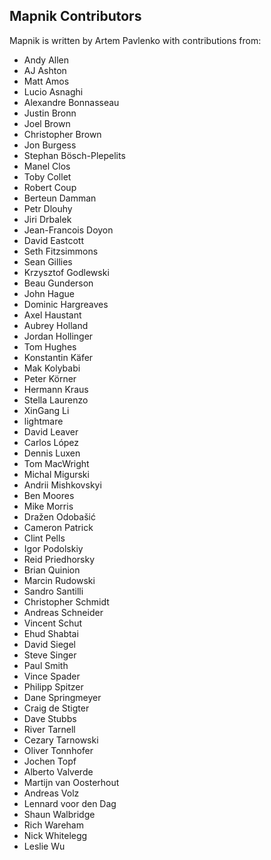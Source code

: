 ## Mapnik Contributors

Mapnik is written by Artem Pavlenko with contributions from:

* Andy Allen
* AJ Ashton
* Matt Amos
* Lucio Asnaghi
* Alexandre Bonnasseau
* Justin Bronn
* Joel Brown
* Christopher Brown
* Jon Burgess
* Stephan Bösch-Plepelits
* Manel Clos
* Toby Collet
* Robert Coup
* Berteun Damman
* Petr Dlouhy
* Jiri Drbalek
* Jean-Francois Doyon
* David Eastcott
* Seth Fitzsimmons
* Sean Gillies
* Krzysztof Godlewski
* Beau Gunderson
* John Hague
* Dominic Hargreaves
* Axel Haustant
* Aubrey Holland
* Jordan Hollinger
* Tom Hughes
* Konstantin Käfer
* Mak Kolybabi
* Peter Körner
* Hermann Kraus
* Stella Laurenzo
* XinGang Li
* lightmare
* David Leaver
* Carlos López
* Dennis Luxen
* Tom MacWright
* Michal Migurski
* Andrii Mishkovskyi
* Ben Moores
* Mike Morris
* Dražen Odobašić
* Cameron Patrick
* Clint Pells
* Igor Podolskiy
* Reid Priedhorsky
* Brian Quinion
* Marcin Rudowski
* Sandro Santilli
* Christopher Schmidt
* Andreas Schneider
* Vincent Schut
* Ehud Shabtai
* David Siegel
* Steve Singer
* Paul Smith
* Vince Spader
* Philipp Spitzer
* Dane Springmeyer
* Craig de Stigter
* Dave Stubbs
* River Tarnell
* Cezary Tarnowski
* Oliver Tonnhofer
* Jochen Topf
* Alberto Valverde
* Martijn van Oosterhout 
* Andreas Volz
* Lennard voor den Dag
* Shaun Walbridge
* Rich Wareham
* Nick Whitelegg
* Leslie Wu

